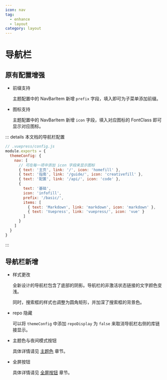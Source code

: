 ```yaml
---
icon: nav
tag: 
  - enhance
  - layout
category: layout
---
```


# 导航栏

## 原有配置增强

- 前缀支持

  主题配置中的 NavBarItem 新增 `prefix` 字段，填入即可为子菜单添加前缀。

- 图标支持

  主题配置中的 NavBarItem 新增 `icon` 字段，填入对应图标的 FontClass 即可显示对应图标。

::: details 本文档的导航栏配置

```js {4-18}
// .vuepress/config.js
module.exports = {
  themeConfig: {
    nav: [
      // 可在每一项中添加 icon 字段来显示图标
      { text: '主页', link: '/', icon: 'homefill' },
      { text: '指南', link: '/guide/', icon: 'creativefill' },
      { text: '配置', link: '/api/', icon: 'code' },
      {
        text: '基础',
        icon: 'infofill',
        prefix: '/basic/',
        items: [
          { text: 'Markdown', link: 'markdown', icon: 'markdown' },
          { text: 'Vuepress', link: 'vuepress/', icon: 'vue' }
        ]
      }
    ]
  }
}
```

:::

## 导航栏新增

- 样式更改

  全新设计的导航栏包含了底部的阴影。导航栏的非激活状态链接的文字颜色变浅。

  同时，搜索框的样式也调整为圆角矩形，并加深了搜索框的背景色。

- repo 隐藏

  可以将 `themeConfig` 中添加 `repoDisplay` 为 `false` 来取消导航栏右侧的库链接显示。

- 主题色与夜间模式按钮

  具体详情请见 [主题色](../feature/themecolor.md) 章节。

- 全屏按钮

  具体详情请见 [全屏按钮](../feature/fullscreen.md) 章节。
